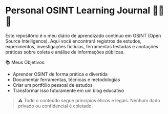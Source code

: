 # Personal OSINT Learning Journal 🕵️‍♂️📓

Este repositório é o meu diário de aprendizado contínuo em OSINT (Open Source Intelligence). Aqui você encontrará registros de estudos, experimentos, investigações fictícias, ferramentas testadas e anotações práticas sobre coleta e análise de informações públicas.

📚 Meus Objetivos:

- Aprender OSINT de forma prática e divertida
- Documentar ferramentas, técnicas e metodologias
- Criar um portfólio pessoal de estudos
- Transformar isso futuramente em um blog educativo

> ⚠️ Todo o conteúdo segue princípios éticos e legais. Nenhum dado privado ou confidencial é coletado.

